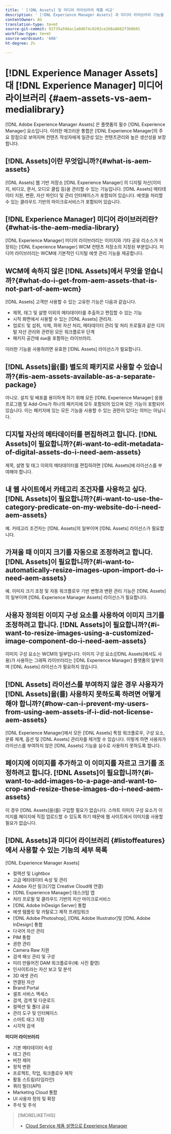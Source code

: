 ```yaml
---
title: ' [!DNL Assets] 및 미디어 라이브러리 제품 비교'
description: ' [!DNL Experience Manager Assets] 과 미디어 라이브러리 기능을 비교하고 차이점을 파악합니다.'
contentOwner: AG
translation-type: tm+mt
source-git-commit: 93735a59dac1a0d674c0292ce268a8662f3b0b91
workflow-type: tm+mt
source-wordcount: '608'
ht-degree: 2%

---
```



# [!DNL Experience Manager Assets] 대  [!DNL Experience Manager] 미디어 라이브러리  {#aem-assets-vs-aem-medialibrary}

[!DNL Adobe Experience Manager Assets] 은 플랫폼의 필수  [!DNL Experience Manager] 요소입니다. 이러한 매끄러운 통합은 [!DNL Experience Manager]의 주요 장점으로 보여지며 컨텐츠 작성자에게 일관성 있는 컨텐츠관리와 높은 생산성을 보장합니다.

## [!DNL Assets]이란 무엇입니까?{#what-is-aem-assets}

[!DNL Assets] 웹 기반 저장소 [!DNL Experience Manager] 의 디지털 자산(이미지, 비디오, 문서, 오디오 클립 등)을 관리할 수 있는 기능입니다. [!DNL Assets] 메타데이터 지원, 변환, 자산 파인더 및 관리 인터페이스가 포함되어 있습니다. 에셋을 처리할 수 있는 클라우드 기반의 마이크로서비스가 포함되어 있습니다.

## [!DNL Experience Manager] 미디어 라이브러리란?{#what-is-the-aem-media-library}

[!DNL Experience Manager] 미디어 라이브러리는 이미지와 기타 공유 리소스가 저장되는 [!DNL Experience Manager] WCM 컨텐츠 저장소의 지정된 부분입니다. 미디어 라이브러리는 WCM에 기본적인 디지털 에셋 관리 기능을 제공합니다.

## WCM에 속하지 않은 [!DNL Assets]에서 무엇을 얻습니까?{#what-do-i-get-from-aem-assets-that-is-not-part-of-aem-wcm}

[!DNL Assets] 고객만 사용할 수 있는 고유한 기능은 다음과 같습니다.

* 제목, 태그 및 설명 이외의 메타데이터를 추출하고 편집할 수 있는 기능
* 시작 화면에서 사용할 수 있는 [!DNL Assets] 관리자.
* 업로드 및 섭취, 삭제, 하위 자산 처리, 메타데이터 관리 및 처리 프로필과 같은 디지털 자산 관리와 관련된 모든 워크플로우 단계
* 패키지 공간에 `dam`을 포함하는 라이브러리.

이러한 기능을 사용하려면 유효한 [!DNL Assets] 라이선스가 필요합니다.

## [!DNL Assets]을(를) 별도의 패키지로 사용할 수 있습니까?{#is-aem-assets-available-as-a-separate-package}

아니오. 설치 및 배포를 용이하게 하기 위해 모든 [!DNL Experience Manager] 응용 프로그램 및 Add-Ons가 하나의 패키지에 모두 포함되어 있으며 모든 기능이 포함되어 있습니다. 이는 패키지에 있는 모든 기능을 사용할 수 있는 권한이 있다는 의미는 아닙니다.

## 디지털 자산의 메타데이터를 편집하려고 합니다. [!DNL Assets]이 필요합니까?{#i-want-to-edit-metadata-of-digital-assets-do-i-need-aem-assets}

제목, 설명 및 태그 이외의 메타데이터를 편집하려면 [!DNL Assets]에 라이선스를 부여해야 합니다.

## 내 웹 사이트에서 카테고리 조건자를 사용하고 싶다. [!DNL Assets]이 필요합니까?{#i-want-to-use-the-category-predicate-on-my-website-do-i-need-aem-assets}

예. 카테고리 조건자는 [!DNL Assets]의 일부이며 [!DNL Assets] 라이선스가 필요합니다.

## 가져올 때 이미지 크기를 자동으로 조정하려고 합니다. [!DNL Assets]이 필요합니까?{#i-want-to-automatically-resize-images-upon-import-do-i-need-aem-assets}

예. 이미지 크기 조정 및 자동 워크플로우 기반 변형과 변환 관리 기능은 [!DNL Assets]의 일부이며 [!DNL Experience Manager Assets] 라이선스가 필요합니다.

## 사용자 정의된 이미지 구성 요소를 사용하여 이미지 크기를 조정하려고 합니다. [!DNL Assets]이 필요합니까?{#i-want-to-resize-images-using-a-customized-image-component-do-i-need-aem-assets}

이미지 구성 요소는 WCM의 일부입니다. 이미지 구성 요소([!DNL Assets]에서도 사용)가 사용하는 그래픽 라이브러리는 [!DNL Experience Manager] 플랫폼의 일부이며 [!DNL Assets] 라이선스가 필요하지 않습니다.

## [!DNL Assets] 라이선스를 부여하지 않은 경우 사용자가 [!DNL Assets]을(를) 사용하지 못하도록 하려면 어떻게 해야 합니까?{#how-can-i-prevent-my-users-from-using-aem-assets-if-i-did-not-license-aem-assets}

[!DNL Experience Manager]에서 모든 [!DNL Assets] 특정 워크플로우, 구성 요소, 분류 체계, 옵션 및 [!DNL Assets] 관리자를 제거할 수 있습니다. 이렇게 하면 사용자가 라이선스를 부여하지 않은 [!DNL Assets] 기능을 실수로 사용하지 못하도록 합니다.

## 페이지에 이미지를 추가하고 이 이미지를 자르고 크기를 조정하려고 합니다. [!DNL Assets]이 필요합니까?{#i-want-to-add-images-to-a-page-and-want-to-crop-and-resize-these-images-do-i-need-aem-assets}

이 경우 [!DNL Assets]을(를) 구입할 필요가 없습니다. 스마트 이미지 구성 요소가 이미지를 페이지에 직접 업로드할 수 있도록 하기 때문에 웹 사이트에서 이미지를 사용할 필요가 없습니다.

## [!DNL Assets]과 미디어 라이브러리 {#listoffeatures}에서 사용할 수 있는 기능의 세부 목록

[!DNL Experience Manager Assets]

* 컬렉션 및 Lightbox
* 고급 메타데이터 속성 및 관리
* Adobe 자산 링크(기업 Creative Cloud에 연결)
* [!DNL Experience Manager] 데스크탑 앱
* 처리 프로필 및 클라우드 기반의 자산 마이크로서비스
* [!DNL Adobe InDesign Server] 통합
* 에셋 템플릿 및 카탈로그 제작 프레임워크
* [!DNL Adobe Photoshop],  [!DNL Adobe Illustrator]및  [!DNL Adobe InDesign] 통합
* 다국어 자산 관리
* PIM 통합
* 권한 관리
* Camera Raw 지원
* 검색 패싯 관리 및 구성
* 미리 만들어진 DAM 워크플로우(예: 사진 촬영)
* 인사이트라는 자산 보고 및 분석
* 3D 에셋 관리
* 연결된 자산
* Brand Portal
* 셀프 서비스 액세스
* 검색, 검색 및 다운로드
* 컬렉션 및 폴더 공유
* 관리 도구 및 인터페이스
* 스마트 태그 지정
* 시각적 검색

**미디어 라이브러리**

* 기본 메타데이터 속성
* 태그 관리
* 버전 제어
* 정적 변환
* 프로젝트, 작업, 워크플로우 제작
* 활동 스트림(타임라인)
* 쿼리 빌더(API)
* Marketing Cloud 통합
* UI 사용자 정의 및 확장
* 주석 및 주석

>[!MORELIKETHIS]
>
>* [Cloud Service 제품 설명으로 Experience Manager](https://helpx.adobe.com/legal/product-descriptions/adobe-experience-manager-cloud-service.html)

